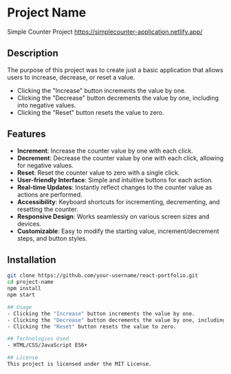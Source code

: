 # Project Name

Simple Counter Project
https://simplecounter-application.netlify.app/

## Description

The purpose of this project was to create just a basic application that allows users to increase, decrease, or reset a value.

- Clicking the "Increase" button increments the value by one.
- Clicking the "Decrease" button decrements the value by one, including into negative values.
- Clicking the "Reset" button resets the value to zero.

## Features

- **Increment**: Increase the counter value by one with each click.
- **Decrement**: Decrease the counter value by one with each click, allowing for negative values.
- **Reset**: Reset the counter value to zero with a single click.
- **User-friendly Interface**: Simple and intuitive buttons for each action.
- **Real-time Updates**: Instantly reflect changes to the counter value as actions are performed.
- **Accessibility**: Keyboard shortcuts for incrementing, decrementing, and resetting the counter.
- **Responsive Design**: Works seamlessly on various screen sizes and devices.
- **Customizable**: Easy to modify the starting value, increment/decrement steps, and button styles.

## Installation

```bash
git clone https://github.com/your-username/react-portfolio.git
cd project-name
npm install
npm start

## Usage
- Clicking the "Increase" button increments the value by one.
- Clicking the "Decrease" button decrements the value by one, including into negative values.
- Clicking the "Reset" button resets the value to zero.

## Technologies Used
- HTML/CSS/JavaScript ES6+

## License
This project is licensed under the MIT License.

```
